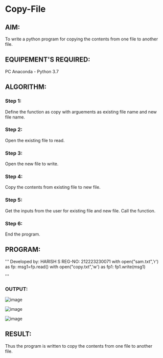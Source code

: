 # Copy-File
## AIM:
To write a python program for copying the contents from one file to another file.
## EQUIPEMENT'S REQUIRED: 
PC
Anaconda - Python 3.7
## ALGORITHM: 

### Step 1:
Define the function as copy with arguements as existing file name and new file name.
### Step 2: 
 Open the existing file to read.
### Step 3: 
Open the new file to write.
### Step 4:  
Copy the contents from existing file to new file.
### Step 5: 
Get the inputs from the user for existing file and new file. Call the function.
### Step 6: 
End the program.

## PROGRAM:
'''
Developed by: HARISH S
REG-NO: 212223230071
with open("sam.txt",'r') as fp:
    msg1=fp.read()
with open("copy.txt",'w') as fp1:
    fp1.write(msg1)

'''
### OUTPUT:
![image](https://github.com/pirateharishs/Copy-File/assets/166011385/40ec26cb-60e9-470b-8fd5-9f077a17ec17)

![image](https://github.com/pirateharishs/Copy-File/assets/166011385/3181816a-62d6-46be-8b8c-2ddaace9d111)


![image](https://github.com/pirateharishs/Copy-File/assets/166011385/4547be61-1beb-4075-a157-ffb71b10d48d)



## RESULT:
Thus the program is written to copy the contents from one file to another file.
